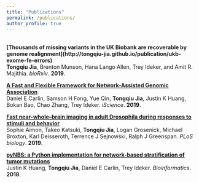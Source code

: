 ```yaml
---
title: "Publications"
permalink: /publications/
author_profile: true
---
```

<br>
<b>[Thousands of missing variants in the UK Biobank are recoverable by genome realignment](http://tongqiu-jia.github.io/publication/ukb-exome-fe-errors)</b> <br>
<b>Tongqiu Jia</b>, Brenton Munson, Hana Lango Allen, Trey Ideker, and Amit R. Majithia.
<i>bioRxiv</i>. <b>2019</b>.

<b>[A Fast and Flexible Framework for Network-Assisted Genomic Association](http://tongqiu-jia.github.io/publications/NAGA)</b> <br>
Daniel E Carlin, Samson H Fong, Yue Qin, <b>Tongqiu Jia</b>, Justin K Huang, Bokan Bao, Chao Zhang, Trey Ideker.
<i>iScience</i>. <b>2019</b>.

<b>[Fast near-whole–brain imaging in adult Drosophila during responses to stimuli and behavior](http://tongqiu-jia.github.io/publications/fly)</b> <br>
Sophie Aimon, Takeo Katsuki, <b>Tongqiu Jia</b>, Logan Grosenick, Michael Broxton, Karl Deisseroth, Terrence J Sejnowski, Ralph J Greenspan.
<i>PLoS biology</i>. <b>2019</b>.

<b>[pyNBS: a Python implementation for network-based stratification of tumor mutations](http://tongqiu-jia.github.io/publications/pyNBS)</b> <br>
Justin K Huang, <b>Tongqiu Jia</b>, Daniel E Carlin, Trey Ideker.
<i>Bioinformatics</i>. <b>2018</b>.
